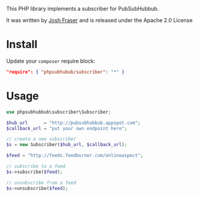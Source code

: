 This PHP library implements a subscriber for PubSubHubbub.

It was written by [Josh Fraser](joshfraser.com) and is released under the Apache 2.0 License

# Install
Update your `composer` require block:
```json
"require": { "phpsubhubub/subscriber": "*" }
```

# Usage
```php
use phpsubhubbub\subscriber\Subscriber;

$hub_url      = "http://pubsubhubbub.appspot.com";
$callback_url = "put your own endpoint here";

// create a new subscriber
$s = new Subscriber($hub_url, $callback_url);

$feed = "http://feeds.feedburner.com/onlineaspect";

// subscribe to a feed
$s->subscribe($feed);

// unsubscribe from a feed
$s->unsubscribe($feed);
```
